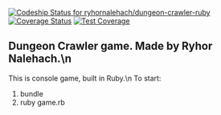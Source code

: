 [ ![Codeship Status for ryhornalehach/dungeon-crawler-ruby](https://app.codeship.com/projects/2d14e2e0-e100-0135-1de2-26103927a4dc/status?branch=master)](https://app.codeship.com/projects/266564)
[![Coverage Status](https://coveralls.io/repos/github/ryhornalehach/dungeon-crawler-ruby/badge.svg?branch=master)](https://coveralls.io/github/ryhornalehach/dungeon-crawler-ruby?branch=master)
[![Test Coverage](https://api.codeclimate.com/v1/badges/b5dedb69dbb18c783d59/test_coverage)](https://codeclimate.com/github/ryhornalehach/dungeon-crawler-ruby/test_coverage)

## Dungeon Crawler game. Made by Ryhor Nalehach.\n
This is console game, built in Ruby.\n
To start:
  1. bundle
  2. ruby game.rb
